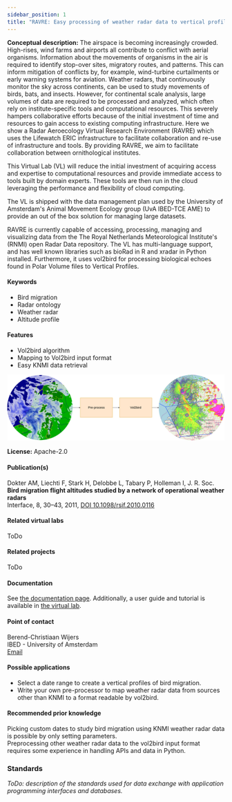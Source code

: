 ```yaml
---
sidebar_position: 1
title: "RAVRE: Easy processing of weather radar data to vertical profiles of bird migration."
---
```

**Conceptual description:** The airspace is becoming increasingly crowded. High-rises, wind farms and airports all contribute to conflict with aerial organisms. Information about the movements of organisms in the air is required to identify stop-over sites, migratory routes, and patterns. This can inform mitigation of conflicts by, for example, wind-turbine curtailments or early warning systems for aviation. Weather radars, that continuously monitor the sky across continents, can be used to study movements of birds, bats, and insects. However, for continental scale analysis, large volumes of data are required to be processed and analyzed, which often rely on institute-specific tools and computational resources. This severely hampers collaborative efforts because of the initial investment of time and resources to gain access to existing computing infrastructure. Here we show a Radar Aeroecology Virtual Research Environment (RAVRE) which uses the Lifewatch ERIC infrastructure to facilitate collaboration and re-use of infrastructure and tools. By providing RAVRE, we aim to facilitate collaboration between ornithological institutes. 

This Virtual Lab (VL) will reduce the initial investment of acquiring access and expertise to computational resources and provide immediate access to tools built by domain experts. These tools are then run in the cloud leveraging the performance and flexibility of cloud computing.

The VL is shipped with the data management plan used by the University of Amsterdam's Animal Movement Ecology group (UvA IBED-TCE AME) to provide an out of the box solution for managing large datasets. 

RAVRE is currently capable of accessing, processing, managing and visualizing data from the The Royal Netherlands Meteorological Institute's (RNMI) open Radar Data repository. The VL has multi-language support, and has well known libraries such as bioRad in R and xradar in Python installed.  Furthermore, it uses vol2bird for processing biological echoes found in Polar Volume files to Vertical Profiles. 

#### Keywords 
  - Bird migration
  - Radar ontology
  - Weather radar
  - Altitude profile

#### Features
- Vol2bird algorithm
- Mapping to Vol2bird input format
- Easy KNMI data retrieval

![ images/RAVRE_overview_image.drawio.png not found](images/RAVRE_overview_image.drawio.png)

**License:** Apache-2.0

#### Publication(s)
Dokter AM, Liechti F, Stark H, Delobbe L, Tabary P, Holleman I, J. R. Soc.  
**Bird migration flight altitudes studied by a network of operational weather radars**  
Interface, 8, 30–43, 2011, [DOI 10.1098/rsif.2010.0116](https://doi.org/10.1098/rsif.2010.0116)

#### Related virtual labs
ToDo

#### Related projects
ToDo

#### Documentation
See [the documentation page](documentation). Additionally, a user guide and tutorial is available in [the virtual lab](https://naavre.lifewatch.dev/vreapp/vlabs/vol2bird).

#### Point of contact
Berend-Christiaan Wijers  
IBED - University of Amsterdam   
[Email](koen.greuell@lifewatch.eu)

#### Possible applications
- Select a date range to create a vertical profiles of bird migration.
- Write your own pre-processor to map weather radar data from sources other than KNMI to a format readable by vol2bird.

#### Recommended prior knowledge
Picking custom dates to study bird migration using KNMI weather radar data is possible by only setting parameters.  
Preprocessing other weather radar data to the vol2bird input format requires some experience in handling APIs and data in Python.

### Standards
*ToDo: description of the standards used for data exchange with application programming interfaces and databases.*